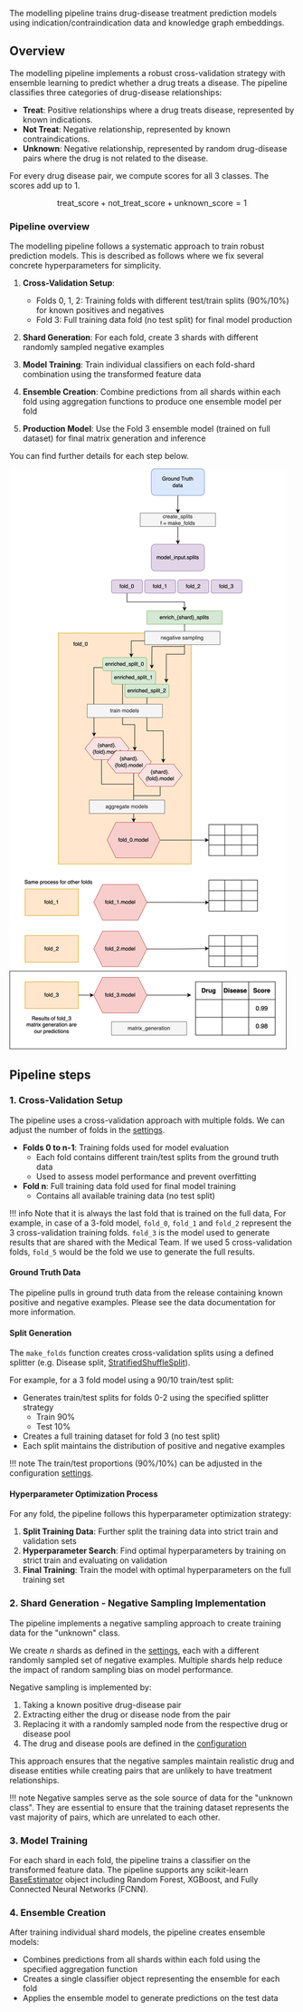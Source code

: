 The modelling pipeline trains drug-disease treatment prediction models using indication/contraindication data and knowledge graph embeddings.

## Overview

The modelling pipeline implements a robust cross-validation strategy with ensemble learning to predict whether a drug treats a disease. The pipeline classifies three categories of drug-disease relationships:

- **Treat**: Positive relationships where a drug treats disease, represented by known indications. 
- **Not Treat**: Negative relationship, represented by known contraindications.
- **Unknown**: Negative relationship, represented by random drug-disease pairs where the drug is not related to the disease.


For every drug disease pair, we compute scores for all 3 classes. The scores add up to 1. 

$$\text{treat_score} + \text{not_treat_score} + \text{unknown_score} = 1$$


### Pipeline overview
The modelling pipeline follows a systematic approach to train robust prediction models. This is described as follows where we fix several concrete hyperparameters for simplicity.

1. **Cross-Validation Setup**:
    - Folds 0, 1, 2: Training folds with different test/train splits (90%/10%) for known positives and negatives
    - Fold 3: Full training data fold (no test split) for final model production

2. **Shard Generation**: For each fold, create 3 shards with different randomly sampled negative examples

3. **Model Training**: Train individual classifiers on each fold-shard combination using the transformed feature data

4. **Ensemble Creation**: Combine predictions from all shards within each fold using aggregation functions to produce one ensemble model per fold

5. **Production Model**: Use the Fold 3 ensemble model (trained on full dataset) for final matrix generation and inference

You can find further details for each step below.


![](../../assets/img/modelling_pipeline_docs.drawio.png)


## Pipeline steps

### 1. Cross-Validation Setup

The pipeline uses a cross-validation approach with multiple folds. We can adjust the number of folds in the [settings](https://github.com/everycure-org/matrix/blob/main/pipelines/matrix/src/matrix/settings.py#L46).

- **Folds 0 to n-1**: Training folds used for model evaluation 
    - Each fold contains different train/test splits from the ground truth data
    - Used to assess model performance and prevent overfitting
- **Fold n**: Full training data fold used for final model training
    - Contains all available training data (no test split)

!!! info
     Note that it is always the last fold that is trained on the full data, For example, in case of a 3-fold model, `fold_0`, `fold_1` and `fold_2` represent the 3 cross-validation training folds. `fold_3` is the model used to generate results that are shared with the Medical Team.
     If we used 5 cross-validation folds, `fold_5` would be the fold we use to generate the full results. 



#### Ground Truth Data

The pipeline pulls in ground truth data from the release containing known positive and negative examples. Please see the data documentation for more information.
<!-- Add link when it exists -->


#### Split Generation
The `make_folds` function creates cross-validation splits using a defined splitter (e.g. Disease split, [StratifiedShuffleSplit](https://scikit-learn.org/stable/modules/generated/sklearn.model_selection.StratifiedShuffleSplit.html)).

For example, for a 3 fold model using a 90/10 train/test split:

- Generates train/test splits for folds 0-2 using the specified splitter strategy
    - Train 90%
    - Test 10%
- Creates a full training dataset for fold 3 (no test split)
- Each split maintains the distribution of positive and negative examples

!!! note
    The train/test proportions (90%/10%) can be adjusted in the configuration [settings](https://github.com/everycure-org/matrix/blob/main/pipelines/matrix/conf/base/modelling/parameters/defaults.yml#L27).


#### Hyperparameter Optimization Process

For any fold, the pipeline follows this hyperparameter optimization strategy:

1. **Split Training Data**: Further split the training data into strict train and validation sets
2. **Hyperparameter Search**: Find optimal hyperparameters by training on strict train and evaluating on validation
3. **Final Training**: Train the model with optimal hyperparameters on the full training set

### 2. Shard Generation - Negative Sampling Implementation

The pipeline implements a negative sampling approach to create training data for the "unknown" class.

We create $n$ shards as defined in the [settings](https://github.com/everycure-org/matrix/blob/main/pipelines/matrix/src/matrix/settings.py#L63), each with a different randomly sampled set of negative examples. Multiple shards help reduce the impact of random sampling bias on model performance.

Negative sampling is implemented by:

1. Taking a known positive drug-disease pair
2. Extracting either the drug or disease node from the pair
3. Replacing it with a randomly sampled node from the respective drug or disease pool
4. The drug and disease pools are defined in the [configuration](https://github.com/everycure-org/matrix/blob/main/pipelines/matrix/conf/base/modelling/parameters/defaults.yml#L47)

This approach ensures that the negative samples maintain realistic drug and disease entities while creating pairs that are unlikely to have treatment relationships.

!!! note
    Negative samples serve as the sole source of data for the "unknown class". They are essential to ensure that the training dataset represents the vast majority of pairs, which are unrelated to each other. 
### 3. Model Training

For each shard in each fold, the pipeline trains a classifier on the transformed feature data. The pipeline supports any scikit-learn [BaseEstimator](https://scikit-learn.org/stable/modules/generated/sklearn.base.BaseEstimator.html) object including Random Forest, XGBoost, and Fully Connected Neural Networks (FCNN).


### 4. Ensemble Creation

After training individual shard models, the pipeline creates ensemble models:

- Combines predictions from all shards within each fold using the specified aggregation function
- Creates a single classifier object representing the ensemble for each fold
- Applies the ensemble model to generate predictions on the test data


